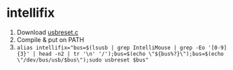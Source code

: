 intellifix
==========

1. Download [usbreset.c](http://cpansearch.perl.org/src/DPAVLIN/Biblio-RFID-0.03/examples/usbreset.c)
2. Compile & put on PATH
3. `alias intellifix="bus=$(lsusb | grep IntelliMouse | grep -Eo '[0-9]{3}' | head -n2 | tr '\n' '/');bus=$(echo \"${bus%?}\");bus=$(echo \"/dev/bus/usb/$bus\");sudo usbreset $bus"`
